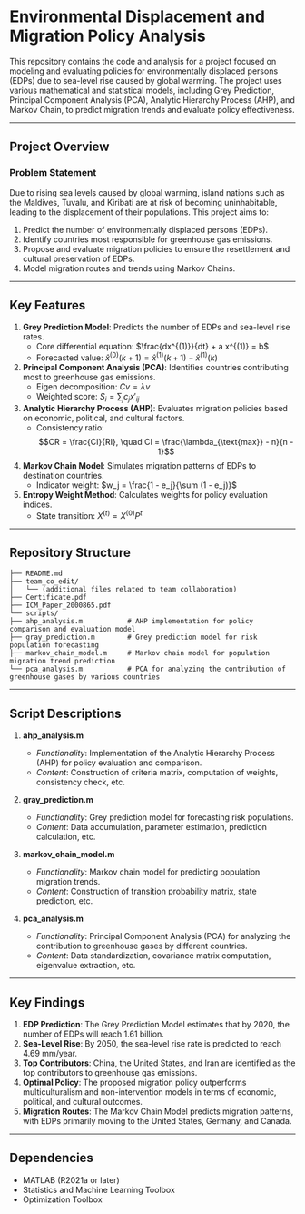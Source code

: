 # **Environmental Displacement and Migration Policy Analysis**

This repository contains the code and analysis for a project focused on modeling and evaluating policies for environmentally displaced persons (EDPs) due to sea-level rise caused by global warming. The project uses various mathematical and statistical models, including Grey Prediction, Principal Component Analysis (PCA), Analytic Hierarchy Process (AHP), and Markov Chain, to predict migration trends and evaluate policy effectiveness.

---

## **Project Overview**

### **Problem Statement**
Due to rising sea levels caused by global warming, island nations such as the Maldives, Tuvalu, and Kiribati are at risk of becoming uninhabitable, leading to the displacement of their populations. This project aims to:
1. Predict the number of environmentally displaced persons (EDPs).
2. Identify countries most responsible for greenhouse gas emissions.
3. Propose and evaluate migration policies to ensure the resettlement and cultural preservation of EDPs.
4. Model migration routes and trends using Markov Chains.

---

## **Key Features**
1. **Grey Prediction Model**: Predicts the number of EDPs and sea-level rise rates.
   - Core differential equation:   $\frac{dx^{(1)}}{dt} + a x^{(1)} = b$
   - Forecasted value:  $\hat{x}^{(0)}(k+1) = \hat{x}^{(1)}(k+1) - \hat{x}^{(1)}(k)$
2. **Principal Component Analysis (PCA)**: Identifies countries contributing most to greenhouse gas emissions.
   - Eigen decomposition: $Cv = \lambda v$
   - Weighted score: $S_i = \sum_j c_j x'_{ij}$
3. **Analytic Hierarchy Process (AHP)**: Evaluates migration policies based on economic, political, and cultural factors.
   - Consistency ratio:  
$$CR = \frac{CI}{RI}, \quad CI = \frac{\lambda_{\text{max}} - n}{n - 1}$$
4. **Markov Chain Model**: Simulates migration patterns of EDPs to destination countries.
   - Indicator weight:  $w_j = \frac{1 - e_j}{\sum (1 - e_j)}$
5. **Entropy Weight Method**: Calculates weights for policy evaluation indices.
   - State transition:   $X^{(t)} = X^{(0)} P^t$
---

## **Repository Structure**
```
├── README.md
├── team_co_edit/
│   └── (additional files related to team collaboration)
├── Certificate.pdf
├── ICM_Paper_2000865.pdf
└── scripts/
├── ahp_analysis.m           # AHP implementation for policy comparison and evaluation model
├── gray_prediction.m        # Grey prediction model for risk population forecasting
├── markov_chain_model.m     # Markov chain model for population migration trend prediction
└── pca_analysis.m           # PCA for analyzing the contribution of greenhouse gases by various countries
```

---

## **Script Descriptions**

1. **ahp_analysis.m**
    - *Functionality*: Implementation of the Analytic Hierarchy Process (AHP) for policy evaluation and comparison.
    - *Content*: Construction of criteria matrix, computation of weights, consistency check, etc.

2. **gray_prediction.m**
    - *Functionality*: Grey prediction model for forecasting risk populations.
    - *Content*: Data accumulation, parameter estimation, prediction calculation, etc.

3. **markov_chain_model.m**
    - *Functionality*: Markov chain model for predicting population migration trends.
    - *Content*: Construction of transition probability matrix, state prediction, etc.

4. **pca_analysis.m**
    - *Functionality*: Principal Component Analysis (PCA) for analyzing the contribution to greenhouse gases by different countries.
    - *Content*: Data standardization, covariance matrix computation, eigenvalue extraction, etc.



---

## **Key Findings**
1. **EDP Prediction**: The Grey Prediction Model estimates that by 2020, the number of EDPs will reach 1.61 billion.
2. **Sea-Level Rise**: By 2050, the sea-level rise rate is predicted to reach 4.69 mm/year.
3. **Top Contributors**: China, the United States, and Iran are identified as the top contributors to greenhouse gas emissions.
4. **Optimal Policy**: The proposed migration policy outperforms multiculturalism and non-intervention models in terms of economic, political, and cultural outcomes.
5. **Migration Routes**: The Markov Chain Model predicts migration patterns, with EDPs primarily moving to the United States, Germany, and Canada.


---

## **Dependencies**
- MATLAB (R2021a or later)
- Statistics and Machine Learning Toolbox
- Optimization Toolbox

